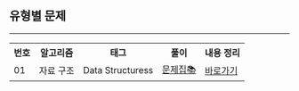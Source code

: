 <h2>유형별 문제</h1>
<hr>

<table>
  <tr>
    <th>번호</th>
    <th>알고리즘</th>
    <th>태그</th>
    <th>풀이</th>
    <th>내용 정리</th>
  </tr>
  <tr>
    <td>01</td>
    <td>자료 구조 </td>
    <td>Data Structuress</td>
    <td><a href="http:/naver.com">문제집📚</a></td> <!-- list, queue, stack, set, map -->
    <td>
      <a href="#">바로가기</a>
    </td>
  </tr>
</table>

